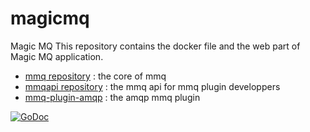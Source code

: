 # magicmq
Magic MQ
This repository contains the docker file and the web part of Magic MQ application.
 * <a href="https://github.com/milak/mmq">mmq repository</a> : the core of mmq
 * <a href="https://github.com/milak/mmqapi">mmqapi repository</a> : the mmq api for mmq plugin developpers
 * <a href="https://github.com/milak/mmq-plugin-amqp"> mmq-plugin-amqp</a> : the amqp mmq plugin
 
<a href="https://godoc.org/github.com/milak/magicmq/main-program/src/cmd"><img src="https://godoc.org/github.com/milak/magicmq/main-program/src/cmd?status.svg" alt="GoDoc"></a>
